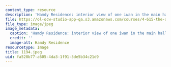 ```yaml
---
content_type: resource
description: 'Hamdy Residence: interior view of one iwan in the main hall.'
file: https://ol-ocw-studio-app-qa.s3.amazonaws.com/courses/4-615-the-architecture-of-cairo-spring-2002/fa528b77a6054da31f915de5b34c21d9_1194.jpeg
file_type: image/jpeg
image_metadata:
  caption: 'Hamdy Residence: interior view of one iwan in the main hall.'
  credit: ''
  image-alt: Hamdy Residence
resourcetype: Image
title: 1194.jpeg
uid: fa528b77-a605-4da3-1f91-5de5b34c21d9
---
```

